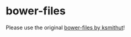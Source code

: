 # bower-files

Please use the original [bower-files by ksmithut](https://github.com/ksmithut/bower-files)!